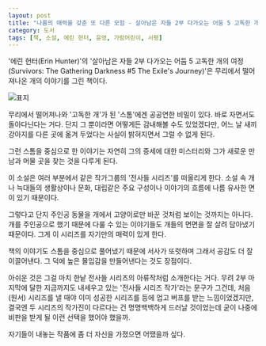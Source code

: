 ```yaml
---
layout: post
title: "나름의 매력을 갖춘 또 다른 모험 - 살아남은 자들 2부 다가오는 어둠 5 고독한 개의 여정"
category: 도서
tags: [책, 소설, 에린 헌터, 윤영, 가람어린이, 서평]
---
```


'에린 헌터(Erin Hunter)'의
'살아남은 자들 2부 다가오는 어둠 5 고독한 개의 여정(Survivors: The Gathering Darkness #5 The Exile's Journey)'은
무리에서 떨어져나온 개의 이야기를 그린 책이다.

![표지](https://images2.imgbox.com/7a/3a/I5icjHME_o.jpg)

무리에서 떨어져나와 '고독한 개'가 된 '스톰'에겐 공공연한 비밀이 있다.
바로 자면서도 돌아다닌다는 거다.
단지 그 뿐이라면 어떻게든 감내해볼 수도 있었겠다만,
어느 날 새끼 강아지를 다른 곳에 옮겨 두었다는 사실이 밝혀지면서 그럴 수 없게 된다.

그런 스톰을 중심으로 한 이야기는
자연히 그의 증세에 대한 미스터리와
그가 새로운 만남과 머물 곳을 찾는 것을 다루게 된다.

이 소설은 여러 부분에서 같은 작가그룹의 '전사들 시리즈'를 떠올리게 한다.
소설 속 개나 늑대들의 생활상이나 문화, 대립같은 주요 구성이나
이야기의 흐름에 나름 유사한 면이 있기 때문이다.

그렇다고 단지 주인공 동물을 개에서 고양이로만 바꾼 것처럼 보이는 것까지는 아니다.
개를 주인공으로 했기 때문에 다룰 수 있는 이야기들도
개들의 면면을 잘 살려 담아냈기 때문이다.
그게 이 시리즈를 자기만의 매력이 있게 한다.

책의 이야기도 스톰을 중심으로 풀어냈기 때문에
서사가 또렷하며 그래서 공감도 더 잘 이끌어낸다.
그 덕에 높은 몰입감을 만들어낸다는 것도 장점이다.

아쉬운 것은 그걸 마치 한낱 전사들 시리즈의 아류작처럼 소개한다는 거다.
무려 2부 마지막에 달한 지금까지도 내세우고 있는 '전사들 시리즈 작가'라는 문구가 그건데,
처음 (원서) 시리즈를 낼 때야 이미 성공한 시리즈를 등에 업고 버프를 받는 느낌이었겠지만,
결국엔 두 시리즈의 작가진이 다르다는 건 명명백백하게 드러날 것이었는데
굳이 나중에 비판을 받게 될 이런 선택을 했어야 했을까.

자기들이 내놓는 작품에 좀 더 자신을 가졌으면 어땠을까 싶다.
